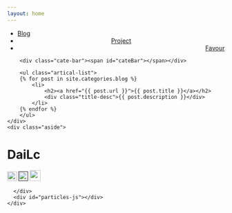 ```yaml
---
layout: home
---
```


<div class="index-content blog">
    <div class="section">
        <ul class="artical-cate">
            <li class="on"><a href="/"><span> Blog</span></a></li>
            <li style="text-align:center"><a href="/project"><span>Project</span></a></li>
            <li style="text-align:right"><a href="/favour"><span>Favour</span></a></li>
        </ul>

        <div class="cate-bar"><span id="cateBar"></span></div>

        <ul class="artical-list">
        {% for post in site.categories.blog %}
            <li>
                <h2><a href="{{ post.url }}">{{ post.title }}</a></h2>
                <div class="title-desc">{{ post.description }}</div>
            </li>
        {% endfor %}
        </ul>
    </div>
    <div class="aside">
 <div class="info-card">
        <h1>DaiLc</h1>
 <a href="https://dailc.github.io/" target="_blank"><img src="https://github.com/favicon.ico" alt="" width="22"/></a>
 <a href="" target="_blank"><img src="http://www.douban.com/favicon.ico" alt="" width="22"/></a>
        <a href="http://weibo.com/dailichun" target="_blank"><img src="http://www.weibo.com/favicon.ico" alt="" width="25"/></a>
       
       
      </div>
      <div id="particles-js"></div>
    </div>
</div>
